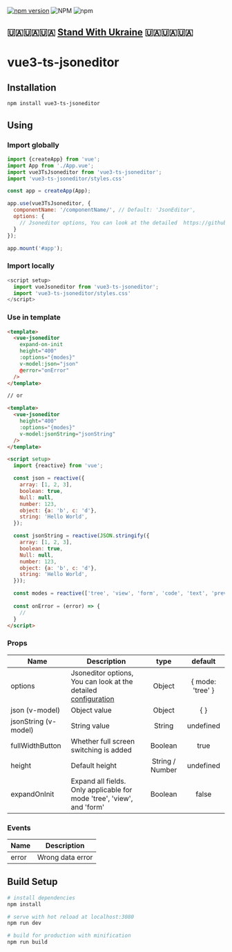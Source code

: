 [![npm version](https://badge.fury.io/js/vue3-ts-jsoneditor.svg)](https://badge.fury.io/js/vue3-ts-jsoneditor)
![NPM](https://img.shields.io/npm/l/vue3-ts-jsoneditor)
![npm](https://img.shields.io/npm/dm/vue3-ts-jsoneditor)

## 🇺🇦🇺🇦🇺🇦 [Stand With Ukraine](https://www.standwithukraine.how/) 🇺🇦🇺🇦🇺🇦

# vue3-ts-jsoneditor

## Installation

```bash
npm install vue3-ts-jsoneditor
```

## Using

### Import globally

```javascript
import {createApp} from 'vue';
import App from './App.vue';
import vue3TsJsoneditor from 'vue3-ts-jsoneditor';
import 'vue3-ts-jsoneditor/styles.css'

const app = createApp(App);

app.use(vue3TsJsoneditor, {
  componentName: '/componentName/', // Default: 'JsonEditor',
  options: {
    // Jsoneditor options, You can look at the detailed  https://github.com/josdejong/jsoneditor/blob/master/docs/api.md#configuration-options?blank
  }
});

app.mount('#app');
```

### Import locally

```javascript
<script setup>
  import vueJsoneditor from 'vue3-ts-jsoneditor';
  import 'vue3-ts-jsoneditor/styles.css'
</script>
```

### Use in template

```html
<template>
  <vue-jsoneditor 
    expand-on-init 
    height="400" 
    :options="{modes}" 
    v-model:json="json" 
    @error="onError" 
  />
</template>

// or

<template>
  <vue-jsoneditor
    height="400" 
    :options="{modes}" 
    v-model:jsonString="jsonString"
  />
</template>

<script setup>
  import {reactive} from 'vue';

  const json = reactive({
    array: [1, 2, 3],
    boolean: true,
    Null: null,
    number: 123,
    object: {a: 'b', c: 'd'},
    string: 'Hello World',
  });

  const jsonString = reactive(JSON.stringify({
    array: [1, 2, 3],
    boolean: true,
    Null: null,
    number: 123,
    object: {a: 'b', c: 'd'},
    string: 'Hello World',
  }));

  const modes = reactive(['tree', 'view', 'form', 'code', 'text', 'preview']);
  
  const onError = (error) => {
    //
  }
</script>
```
### Props
| Name                  | Description                                                                                                                                                   | type            | default          |
| --------------        | ------------------------------------------------------------------------------------------------------------------------------------------------------------- | :-----:         | :--------------: |
| options               | Jsoneditor options, You can look at the detailed  [configuration](https://github.com/josdejong/jsoneditor/blob/master/docs/api.md#configuration-options?blank) | Object          | { mode: 'tree' } |
| json (v-model)        | Object value                                                                                                                                                  | Object          | { }              |
| jsonString (v-model)  | String value                                                                                                                                                  | String          | undefined        |
| fullWidthButton       | Whether full screen switching is added                                                                                                                        | Boolean         | true             |
| height                | Default height                                                                                                                                                | String / Number | undefined        |
| expandOnInit          | Expand all fields. Only applicable for mode 'tree', 'view', and 'form'                                                                                        | Boolean         | false            | 

### Events
| Name  | Description      |
| ----- | --------------   |
| error | Wrong data error |

## Build Setup

``` bash
# install dependencies
npm install

# serve with hot reload at localhost:3080
npm run dev

# build for production with minification
npm run build